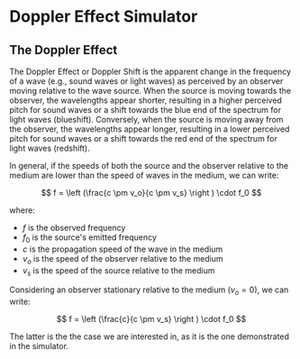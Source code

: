 # Doppler Effect Simulator


## The Doppler Effect

The Doppler Effect or Doppler Shift is the apparent change in the frequency of a wave (e.g., sound waves or light waves) as perceived by an observer moving relative to the wave source. When the source is moving towards the observer, the wavelengths appear shorter, resulting in a higher perceived pitch for sound waves or a shift towards the blue end of the spectrum for light waves (blueshift). Conversely, when the source is moving away from the observer, the wavelengths appear longer, resulting in a lower perceived pitch for sound waves or a shift towards the red end of the spectrum for light waves (redshift). 

In general, if the speeds of both the source and the observer relative to the medium are lower than the speed of waves in the medium, we can write: 

$$
f =  \left (\frac{c \pm v_o}{c \pm v_s} \right ) \cdot f_0
$$

where:

- $f$ is the observed frequency  
- $f_0$ is the source's emitted frequency  
- $c$ is the propagation speed of the wave in the medium  
- $v_o$ is the speed of the observer relative to the medium  
- $v_s$ is the speed of the source relative to the medium  

Considering an observer stationary relative to the medium ($v_o=0$), we can write:

$$
f =  \left (\frac{c}{c \pm v_s} \right ) \cdot f_0
$$

The latter is the the case we are interested in, as it is the one demonstrated in the simulator.
